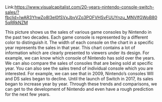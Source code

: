 Link:https://www.visualcapitalist.com/20-years-nintendo-console-switch-sales/?fbclid=IwAR3YhwZo8I3el0fSVxJbvVZo3POFVHSvFUUYnzu_MNVlfGWoB805qRRkNZM

This picture shows us the sales of various game consoles by Nintendo in the past two decades. Each game console is represented by a different color to distinguish it. The width of each console on the chart in a specific year represents the sales in that year. This chart contains a lot of information which are clearly presented to viewers under its design. For example, we can know which console of Nintendo has sold over the years. We can also compare the sales of consoles that are being sold at specific year. You can also see the sales trend of individual console which you are interested. For example, we can see that in 2009, Nintendo’s consoles WII and DS sales began to decline. Until the launch of Switch in 2017, its sales began to increase year by year. Through these trends and comparisons, we can get to the development of Nintendo and even have a rough prediction for the next few years.